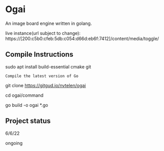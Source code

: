 # Ogai

An image board engine written in golang. 

live instance(url subject to change):
https://[200:c5b0:cfeb:5db:c054:d66d:eb6f:7412]/content/media/toggle/

## Compile Instructions
sudo apt install build-essential cmake git

`Compile the latest version of Go`

git clone https://gitgud.io/nvtelen/ogai

cd ogai/command

go build -o ogai *.go

## Project status
6/6/22

ongoing
